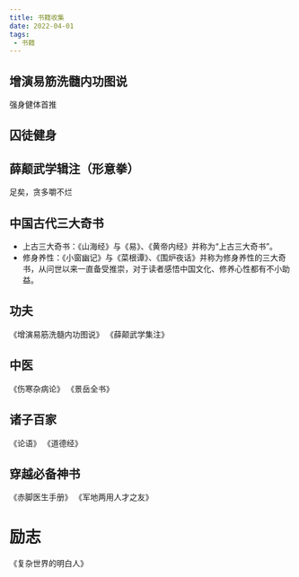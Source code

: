 ```yaml
---
title: 书籍收集
date: 2022-04-01
tags:
 - 书籍
---
```


## 增演易筋洗髓内功图说
强身健体首推
## 囚徒健身
## 薛颠武学辑注（形意拳）
足矣，贪多嚼不烂
## 

## 中国古代三大奇书
* 上古三大奇书：《山海经》与《易》、《黄帝内经》并称为“上古三大奇书”。
* 修身养性：《小窗幽记》与《菜根谭》、《围炉夜话》并称为修身养性的三大奇书，从问世以来一直备受推崇，对于读者感悟中国文化、修养心性都有不小助益。


## 功夫
《增演易筋洗髓内功图说》
《薛颠武学集注》


## 中医
《伤寒杂病论》
《景岳全书》

## 诸子百家
《论语》
《道德经》


## 穿越必备神书
《赤脚医生手册》
《军地两用人才之友》


# 励志
《复杂世界的明白人》
